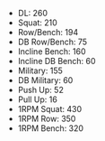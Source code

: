 * DL: 260
*  Squat: 210
*  Row/Bench: 194
*  DB Row/Bench: 75
*  Incline Bench: 160
*  Incline DB Bench: 60
*  Military: 155
*  DB Military: 60
*  Push Up: 52
*  Pull Up: 16
*  1RPM Squat: 430
*  1RPM Row: 350
*  1RPM Bench: 320
